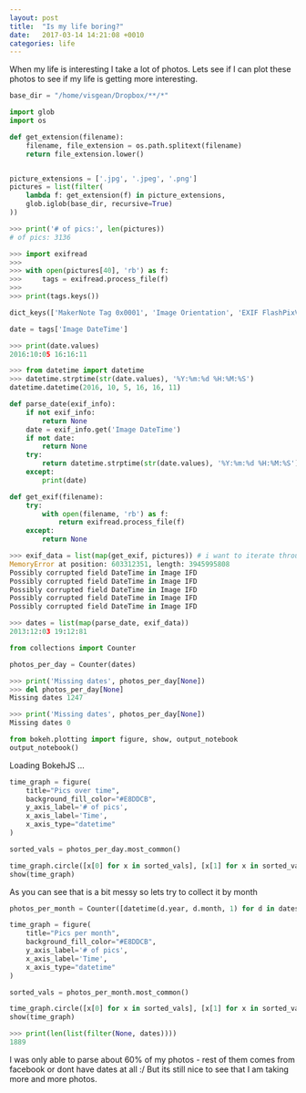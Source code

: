 ```yaml
---
layout: post
title:  "Is my life boring?"
date:   2017-03-14 14:21:08 +0010
categories: life
---
```



When my life is interesting I take a lot of photos. Lets see if I can plot these photos to see if my life is getting more interesting. 


```python
base_dir = "/home/visgean/Dropbox/**/*"
```


```python
import glob
import os

def get_extension(filename):
    filename, file_extension = os.path.splitext(filename)
    return file_extension.lower()


picture_extensions = ['.jpg', '.jpeg', '.png']
pictures = list(filter(
    lambda f: get_extension(f) in picture_extensions,
    glob.iglob(base_dir, recursive=True)
))
```


```python
>>> print('# of pics:', len(pictures))
# of pics: 3136
```




```python
>>> import exifread
>>> 
>>> with open(pictures[40], 'rb') as f:
>>>     tags = exifread.process_file(f)
>>>     
>>> print(tags.keys())

dict_keys(['MakerNote Tag 0x0001', 'Image Orientation', 'EXIF FlashPixVersion', 'Image YResolution', 'Image XResolution', 'GPS GPSLongitudeRef', 'GPS GPSImgDirectionRef', 'EXIF SensingMethod', 'Thumbnail ResolutionUnit', 'GPS GPSImgDirection', 'JPEGThumbnail', 'MakerNote Tag 0x0006', 'GPS GPSAltitudeRef', 'EXIF ColorSpace', 'EXIF ExposureBiasValue', 'EXIF SceneCaptureType', 'EXIF FocalLength', 'Image ResolutionUnit', 'Image Make', 'EXIF SubSecTimeOriginal', 'EXIF LensSpecification', 'EXIF BrightnessValue', 'Image DateTime', 'EXIF ApertureValue', 'MakerNote Tag 0x0005', 'EXIF FNumber', 'EXIF MeteringMode', 'GPS Tag 0x001F', 'GPS GPSLongitude', 'Thumbnail JPEGInterchangeFormat', 'EXIF LensMake', 'Image Software', 'MakerNote Tag 0x0003', 'EXIF ExposureTime', 'EXIF ShutterSpeedValue', 'Thumbnail Compression', 'MakerNote Tag 0x0008', 'Image ExifOffset', 'EXIF WhiteBalance', 'GPS GPSLatitude', 'EXIF ExifVersion', 'EXIF ExifImageWidth', 'EXIF DateTimeOriginal', 'Image Model', 'GPS GPSDestBearingRef', 'MakerNote Tag 0x0014', 'GPS GPSDestBearing', 'GPS GPSAltitude', 'EXIF SubSecTimeDigitized', 'GPS GPSSpeedRef', 'EXIF ComponentsConfiguration', 'EXIF FocalLengthIn35mmFilm', 'EXIF ExposureMode', 'Thumbnail JPEGInterchangeFormatLength', 'EXIF Flash', 'Image YCbCrPositioning', 'EXIF MakerNote', 'Image GPSInfo', 'GPS GPSSpeed', 'MakerNote Tag 0x0004', 'GPS GPSLatitudeRef', 'EXIF SceneType', 'EXIF ExifImageLength', 'EXIF ISOSpeedRatings', 'GPS GPSDate', 'EXIF LensModel', 'EXIF DateTimeDigitized', 'Thumbnail YResolution', 'MakerNote Tag 0x0007', 'GPS GPSTimeStamp', 'Thumbnail XResolution', 'EXIF ExposureProgram'])

```




```python
date = tags['Image DateTime']
```


```python
>>> print(date.values)
2016:10:05 16:16:11
```




```python
>>> from datetime import datetime
>>> datetime.strptime(str(date.values), '%Y:%m:%d %H:%M:%S')
datetime.datetime(2016, 10, 5, 16, 16, 11)

```








```python
def parse_date(exif_info):
    if not exif_info:
        return None    
    date = exif_info.get('Image DateTime')
    if not date:
        return None
    try:
        return datetime.strptime(str(date.values), '%Y:%m:%d %H:%M:%S').date()
    except:
        print(date)
```


```python
def get_exif(filename):
    try:
        with open(filename, 'rb') as f:
            return exifread.process_file(f)
    except:
        return None
```


```python
>>> exif_data = list(map(get_exif, pictures)) # i want to iterate through these multiple times
MemoryError at position: 603312351, length: 3945995808
Possibly corrupted field DateTime in Image IFD
Possibly corrupted field DateTime in Image IFD
Possibly corrupted field DateTime in Image IFD
Possibly corrupted field DateTime in Image IFD
Possibly corrupted field DateTime in Image IFD
```




```python
>>> dates = list(map(parse_date, exif_data))
2013:12:03 19:12:81
```

    



```python
from collections import Counter

photos_per_day = Counter(dates)
```


```python
>>> print('Missing dates', photos_per_day[None])
>>> del photos_per_day[None]
Missing dates 1247

```

```python
>>> print('Missing dates', photos_per_day[None])
Missing dates 0
```

    



```python
from bokeh.plotting import figure, show, output_notebook
output_notebook()
```



<div class="bk-root">
    <a href="http://bokeh.pydata.org" target="_blank" class="bk-logo bk-logo-small bk-logo-notebook"></a>
    <span id="08df9cb6-309b-45a4-a95e-bc9e2665e25c">Loading BokehJS ...</span>
</div>





```python
time_graph = figure(
    title="Pics over time", 
    background_fill_color="#E8DDCB",
    y_axis_label='# of pics', 
    x_axis_label='Time',
    x_axis_type="datetime"
)

sorted_vals = photos_per_day.most_common()

time_graph.circle([x[0] for x in sorted_vals], [x[1] for x in sorted_vals])
show(time_graph)
```




<div class="bk-root">
    <div class="bk-plotdiv" id="410736d5-1a85-4d12-84bb-ed6fd5179284"></div>
</div>


As you can see that is a bit messy so lets try to collect it by month


```python
photos_per_month = Counter([datetime(d.year, d.month, 1) for d in dates if d])
```


```python
time_graph = figure(
    title="Pics per month", 
    background_fill_color="#E8DDCB",
    y_axis_label='# of pics', 
    x_axis_label='Time',
    x_axis_type="datetime"
)

sorted_vals = photos_per_month.most_common()

time_graph.circle([x[0] for x in sorted_vals], [x[1] for x in sorted_vals])
show(time_graph)
```




<div class="bk-root">
    <div class="bk-plotdiv" id="8772e140-5a33-44e1-bdf0-151cc9c6e979"></div>
</div>


```python
>>> print(len(list(filter(None, dates))))
1889
```

    


I was only able to parse about 60% of my photos - rest of them comes from facebook or dont have dates at all :/ But its still nice to see that I am taking more and more photos.





<script type="text/javascript">

  (function(global) {
    function now() {
      return new Date();
    }
  
    var force = false;
  
    if (typeof (window._bokeh_onload_callbacks) === "undefined" || force === true) {
      window._bokeh_onload_callbacks = [];
      window._bokeh_is_loading = undefined;
    }
  
  
    
    if (typeof (window._bokeh_timeout) === "undefined" || force === true) {
      window._bokeh_timeout = Date.now() + 0;
      window._bokeh_failed_load = false;
    }
  
    var NB_LOAD_WARNING = {'data': {'text/html':
       "<div style='background-color: #fdd'>\n"+
       "<p>\n"+
       "BokehJS does not appear to have successfully loaded. If loading BokehJS from CDN, this \n"+
       "may be due to a slow or bad network connection. Possible fixes:\n"+
       "</p>\n"+
       "<ul>\n"+
       "<li>re-rerun `output_notebook()` to attempt to load from CDN again, or</li>\n"+
       "<li>use INLINE resources instead, as so:</li>\n"+
       "</ul>\n"+
       "<code>\n"+
       "from bokeh.resources import INLINE\n"+
       "output_notebook(resources=INLINE)\n"+
       "</code>\n"+
       "</div>"}};
  
    function display_loaded() {
      if (window.Bokeh !== undefined) {
        document.getElementById("410736d5-1a85-4d12-84bb-ed6fd5179284").textContent = "BokehJS successfully loaded.";
      } else if (Date.now() < window._bokeh_timeout) {
        setTimeout(display_loaded, 100)
      }
    }
  
    function run_callbacks() {
      window._bokeh_onload_callbacks.forEach(function(callback) { callback() });
      delete window._bokeh_onload_callbacks
      console.info("Bokeh: all callbacks have finished");
    }
  
    function load_libs(js_urls, callback) {
      window._bokeh_onload_callbacks.push(callback);
      if (window._bokeh_is_loading > 0) {
        console.log("Bokeh: BokehJS is being loaded, scheduling callback at", now());
        return null;
      }
      if (js_urls == null || js_urls.length === 0) {
        run_callbacks();
        return null;
      }
      console.log("Bokeh: BokehJS not loaded, scheduling load and callback at", now());
      window._bokeh_is_loading = js_urls.length;
      for (var i = 0; i < js_urls.length; i++) {
        var url = js_urls[i];
        var s = document.createElement('script');
        s.src = url;
        s.async = false;
        s.onreadystatechange = s.onload = function() {
          window._bokeh_is_loading--;
          if (window._bokeh_is_loading === 0) {
            console.log("Bokeh: all BokehJS libraries loaded");
            run_callbacks()
          }
        };
        s.onerror = function() {
          console.warn("failed to load library " + url);
        };
        console.log("Bokeh: injecting script tag for BokehJS library: ", url);
        document.getElementsByTagName("head")[0].appendChild(s);
      }
    };var element = document.getElementById("410736d5-1a85-4d12-84bb-ed6fd5179284");
    if (element == null) {
      console.log("Bokeh: ERROR: autoload.js configured with elementid '410736d5-1a85-4d12-84bb-ed6fd5179284' but no matching script tag was found. ")
      return false;
    }
  
    var js_urls = [];
  
    var inline_js = [
      function(Bokeh) {
        (function() {
          var fn = function() {
            var docs_json = {"7d09fd8c-3280-4d37-ab26-b737942c6559":{"roots":{"references":[{"attributes":{"max_interval":500.0,"num_minor_ticks":0},"id":"76de7922-9566-41da-9ce4-e15cb2aaf380","type":"AdaptiveTicker"},{"attributes":{},"id":"33fcfea2-1e11-4362-aa30-341ca345f045","type":"BasicTickFormatter"},{"attributes":{"plot":{"id":"cadcc77a-f648-42aa-a55b-668dacefbb18","subtype":"Figure","type":"Plot"}},"id":"5a959a40-189b-46fd-9226-71ac24b1d947","type":"HelpTool"},{"attributes":{},"id":"80ba28e4-6cad-4d1b-8569-a66a4da99cd5","type":"BasicTicker"},{"attributes":{"plot":{"id":"cadcc77a-f648-42aa-a55b-668dacefbb18","subtype":"Figure","type":"Plot"}},"id":"845052b7-b3c2-4f16-9482-320339fc52ab","type":"ResetTool"},{"attributes":{"plot":{"id":"cadcc77a-f648-42aa-a55b-668dacefbb18","subtype":"Figure","type":"Plot"}},"id":"210d488a-cc23-4cb3-a15b-a07a5b047bfc","type":"SaveTool"},{"attributes":{"months":[0,2,4,6,8,10]},"id":"e0a1e360-1528-4242-b6cd-61da63ce3870","type":"MonthsTicker"},{"attributes":{"plot":null,"text":"Pics over time"},"id":"ff4a3919-a50b-46ef-96d4-271662a5aeaa","type":"Title"},{"attributes":{"days":[1,15]},"id":"deec2d7b-8963-458e-97be-01c6d699b7d0","type":"DaysTicker"},{"attributes":{"overlay":{"id":"38238651-9353-4eab-9e92-5cf49b2ace0f","type":"BoxAnnotation"},"plot":{"id":"cadcc77a-f648-42aa-a55b-668dacefbb18","subtype":"Figure","type":"Plot"}},"id":"d705c1be-c728-4343-a528-00eda3399224","type":"BoxZoomTool"},{"attributes":{"active_drag":"auto","active_scroll":"auto","active_tap":"auto","tools":[{"id":"eb77ea58-3565-4fdf-8a55-341a7e5b4ec0","type":"PanTool"},{"id":"c7f63124-5091-4fbf-977e-e885a1ba7f62","type":"WheelZoomTool"},{"id":"d705c1be-c728-4343-a528-00eda3399224","type":"BoxZoomTool"},{"id":"210d488a-cc23-4cb3-a15b-a07a5b047bfc","type":"SaveTool"},{"id":"845052b7-b3c2-4f16-9482-320339fc52ab","type":"ResetTool"},{"id":"5a959a40-189b-46fd-9226-71ac24b1d947","type":"HelpTool"}]},"id":"d42b6bf4-32e8-4189-9514-09ab182dec93","type":"Toolbar"},{"attributes":{"plot":{"id":"cadcc77a-f648-42aa-a55b-668dacefbb18","subtype":"Figure","type":"Plot"}},"id":"c7f63124-5091-4fbf-977e-e885a1ba7f62","type":"WheelZoomTool"},{"attributes":{"axis_label":"# of pics","formatter":{"id":"33fcfea2-1e11-4362-aa30-341ca345f045","type":"BasicTickFormatter"},"plot":{"id":"cadcc77a-f648-42aa-a55b-668dacefbb18","subtype":"Figure","type":"Plot"},"ticker":{"id":"80ba28e4-6cad-4d1b-8569-a66a4da99cd5","type":"BasicTicker"}},"id":"dd14704b-2fff-4e4e-98c5-8d263a5ea571","type":"LinearAxis"},{"attributes":{},"id":"2ee4510a-cc6b-4356-a5fb-e8f91bcc850c","type":"YearsTicker"},{"attributes":{"fill_color":{"value":"#1f77b4"},"line_color":{"value":"#1f77b4"},"x":{"field":"x"},"y":{"field":"y"}},"id":"3af56cf2-85f8-478d-9b0e-17b5643789d2","type":"Circle"},{"attributes":{"days":[1,8,15,22]},"id":"18055234-04cc-47db-abe6-021584c42be6","type":"DaysTicker"},{"attributes":{"data_source":{"id":"c61b7091-033b-4bc8-a1a8-14f7f1876f47","type":"ColumnDataSource"},"glyph":{"id":"3af56cf2-85f8-478d-9b0e-17b5643789d2","type":"Circle"},"hover_glyph":null,"nonselection_glyph":{"id":"3d0bab81-dfd3-410f-b73e-f0775b789337","type":"Circle"},"selection_glyph":null},"id":"5d2da22e-9f06-4b15-9bc7-b080f0a31422","type":"GlyphRenderer"},{"attributes":{"callback":null},"id":"ca3b9d1e-5f94-441e-b8d4-70e91b9b88dd","type":"DataRange1d"},{"attributes":{"base":60,"mantissas":[1,2,5,10,15,20,30],"max_interval":1800000.0,"min_interval":1000.0,"num_minor_ticks":0},"id":"70ee7ec0-e381-4a78-9c19-82b33c20997f","type":"AdaptiveTicker"},{"attributes":{"plot":{"id":"cadcc77a-f648-42aa-a55b-668dacefbb18","subtype":"Figure","type":"Plot"}},"id":"eb77ea58-3565-4fdf-8a55-341a7e5b4ec0","type":"PanTool"},{"attributes":{},"id":"ebc0b741-0f3b-44bc-8ded-827ecef83be2","type":"DatetimeTickFormatter"},{"attributes":{"plot":{"id":"cadcc77a-f648-42aa-a55b-668dacefbb18","subtype":"Figure","type":"Plot"},"ticker":{"id":"574f3fec-0a54-40f4-ab5b-96c8b9352ce8","type":"DatetimeTicker"}},"id":"204d56d1-84d0-401e-9732-0d94230a0665","type":"Grid"},{"attributes":{"num_minor_ticks":5},"id":"574f3fec-0a54-40f4-ab5b-96c8b9352ce8","type":"DatetimeTicker"},{"attributes":{"base":24,"mantissas":[1,2,4,6,8,12],"max_interval":43200000.0,"min_interval":3600000.0,"num_minor_ticks":0},"id":"30aaf6bc-398a-496d-afc4-432fa600f246","type":"AdaptiveTicker"},{"attributes":{"months":[0,4,8]},"id":"0b392838-c5a8-4494-b8c3-f33f29b56b19","type":"MonthsTicker"},{"attributes":{"callback":null,"column_names":["x","y"],"data":{"x":[1340146800000.0,1372028400000.0,1475881200000.0,1487721600000.0,1340060400000.0,1475276400000.0,1481587200000.0,1472770800000.0,1449878400000.0,1472943600000.0,1384560000000.0,1336258800000.0,1405983600000.0,1446768000000.0,1446681600000.0,1473721200000.0,1474671600000.0,1446595200000.0,1469574000000.0,1483315200000.0,1465513200000.0,1474498800000.0,1464735600000.0,1460588400000.0,1468018800000.0,1471734000000.0,1419552000000.0,1430089200000.0,1480464000000.0,1488585600000.0,1484352000000.0,1415404800000.0,1446854400000.0,1482537600000.0,1473030000000.0,1483056000000.0,1459638000000.0,1472857200000.0,1471474800000.0,1486425600000.0,1476486000000.0,1476399600000.0,1485907200000.0,1480032000000.0,1467932400000.0,1426896000000.0,1461279600000.0,1481241600000.0,1339196400000.0,1468105200000.0,1464994800000.0,1475622000000.0,1473289200000.0,1460502000000.0,1459119600000.0,1485043200000.0,1430694000000.0,1457136000000.0,1479772800000.0,1486771200000.0,1409958000000.0,1480118400000.0,1484265600000.0,1481500800000.0,1467846000000.0,1473894000000.0,1483574400000.0,1470006000000.0,1426032000000.0,1455926400000.0,1462575600000.0,1443913200000.0,1474066800000.0,1485648000000.0,1483488000000.0,1458000000000.0,1477004400000.0,1462921200000.0,1335999600000.0,1478044800000.0,1468623600000.0,1470351600000.0,1481932800000.0,1475017200000.0,1471820400000.0,1428793200000.0,1485216000000.0,1420675200000.0,1435359600000.0,1336172400000.0,1472684400000.0,1446422400000.0,1468796400000.0,1449964800000.0,1487030400000.0,1461970800000.0,1471388400000.0,1462662000000.0,1466982000000.0,1409785200000.0,1470092400000.0,1481760000000.0,1467759600000.0,1483401600000.0,1462489200000.0,1473548400000.0,1463180400000.0,1479945600000.0,1484697600000.0,1387843200000.0,1474412400000.0,1384473600000.0,1473634800000.0,1461193200000.0,1402009200000.0,1426809600000.0,1461452400000.0,1480982400000.0,1477350000000.0,1379545200000.0,1466463600000.0,1488326400000.0,1336777200000.0,1473807600000.0,1426636800000.0,1405206000000.0,1460156400000.0,1474844400000.0,1475535600000.0,1462057200000.0,1425081600000.0,1486166400000.0,1421452800000.0,1339110000000.0,1477695600000.0,1478822400000.0,1419379200000.0,1488153600000.0,1475190000000.0,1460934000000.0,1471647600000.0,1473980400000.0,1452211200000.0,1410649200000.0,1456444800000.0,1431212400000.0,1450483200000.0,1468710000000.0,1442012400000.0,1440198000000.0,1417478400000.0,1463007600000.0,1486944000000.0,1434754800000.0,1476918000000.0,1459724400000.0,1469487600000.0,1443826800000.0,1420243200000.0,1391299200000.0,1474930800000.0,1380150000000.0,1484870400000.0,1387411200000.0,1483920000000.0,1396738800000.0,1477090800000.0,1477522800000.0,1482364800000.0,1454284800000.0,1488412800000.0,1447545600000.0,1482451200000.0,1457913600000.0,1413673200000.0,1460242800000.0,1400108400000.0,1467154800000.0,1477436400000.0,1476658800000.0,1427500800000.0,1447718400000.0,1396306800000.0,1453161600000.0,1430262000000.0,1441407600000.0,1470610800000.0,1470178800000.0,1450915200000.0,1469142000000.0,1438556400000.0,1430780400000.0,1423872000000.0,1428274800000.0,1415059200000.0,1431990000000.0,1467327600000.0,1443654000000.0,1467414000000.0,1422576000000.0,1418688000000.0,1474153200000.0,1443567600000.0,1447372800000.0,1475794800000.0,1459292400000.0,1453852800000.0,1485129600000.0,1391040000000.0,1475362800000.0,1461366000000.0,1470265200000.0,1421366400000.0,1485820800000.0,1487289600000.0,1461106800000.0,1484956800000.0,1396911600000.0,1340924400000.0,1448755200000.0,1406156400000.0,1436914800000.0,1466809200000.0,1418947200000.0,1450310400000.0,1476831600000.0,1487376000000.0,1417996800000.0,1457308800000.0,1469660400000.0,1388534400000.0,1486684800000.0,1410217200000.0,1404428400000.0,1417824000000.0,1452124800000.0,1421539200000.0,1446508800000.0,1406415600000.0,1487808000000.0,1468537200000.0,1390262400000.0,1446940800000.0,1399330800000.0,1441839600000.0,1468882800000.0,1443222000000.0,1419465600000.0,1385337600000.0,1395792000000.0,1419984000000.0,1469228400000.0,1458345600000.0,1431817200000.0,1458432000000.0,1461798000000.0,1380063600000.0,1441321200000.0,1405292400000.0,1483142400000.0,1485475200000.0,1472598000000.0,1478476800000.0,1474326000000.0,1483228800000.0,1454976000000.0,1433026800000.0,1484611200000.0,1393891200000.0,1412982000000.0,1461538800000.0,1445817600000.0,1484179200000.0,1485388800000.0,1384300800000.0,1417392000000.0,1474758000000.0,1458691200000.0,1475103600000.0,1346281200000.0,1456790400000.0,1394582400000.0,1422662400000.0,1439766000000.0,1422489600000.0,1409439600000.0,1432162800000.0,1413759600000.0,1434063600000.0,1341615600000.0,1335222000000.0,1374274800000.0,1420070400000.0,1343775600000.0,1425168000000.0,1487635200000.0,1421020800000.0,1331942400000.0,1409871600000.0,1365375600000.0,1463439600000.0,1452902400000.0,1415232000000.0,1481068800000.0,1393545600000.0,1435878000000.0,1482883200000.0,1455667200000.0,1379804400000.0,1401318000000.0,1430607600000.0,1438988400000.0,1470697200000.0,1398207600000.0,1398294000000.0,1389139200000.0,1464562800000.0,1446336000000.0,1442617200000.0,1423440000000.0,1458604800000.0,1457740800000.0,1421280000000.0,1477872000000.0,1457395200000.0,1379458800000.0,1424217600000.0,1436828400000.0,1430175600000.0,1387670400000.0,1482192000000.0,1414018800000.0,1480636800000.0,1406242800000.0,1471042800000.0,1436742000000.0,1437346800000.0,1448150400000.0,1481846400000.0,1336604400000.0,1445295600000.0,1476572400000.0,1442962800000.0,1417219200000.0,1396652400000.0,1342825200000.0,1389744000000.0,1420329600000.0,1391644800000.0,1395187200000.0,1390608000000.0,1431903600000.0,1475708400000.0,1386633600000.0,1447804800000.0,1349910000000.0,1410044400000.0,1482969600000.0,1467500400000.0,1473202800000.0,1431644400000.0,1404687600000.0,1443740400000.0,1478649600000.0,1450137600000.0,1482710400000.0,1484784000000.0,1458777600000.0,1482105600000.0,1443135600000.0,1403391600000.0,1412722800000.0,1412031600000.0,1396220400000.0,1479254400000.0,1394064000000.0,1486339200000.0,1435532400000.0,1400540400000.0,1444863600000.0,1434668400000.0,1337727600000.0,1470524400000.0,1421712000000.0,1427756400000.0,1420761600000.0,1349218800000.0,1332716400000.0,1452988800000.0,1459378800000.0,1430348400000.0,1480377600000.0,1487116800000.0,1456358400000.0,1429052400000.0,1427670000000.0,1397084400000.0,1465426800000.0,1481155200000.0,1432681200000.0,1450742400000.0,1445122800000.0,1397257200000.0,1379977200000.0,1450828800000.0,1389916800000.0,1452729600000.0,1444345200000.0,1427587200000.0,1413846000000.0,1428015600000.0,1433718000000.0,1462143600000.0,1345158000000.0,1422316800000.0,1462402800000.0,1332547200000.0,1447632000000.0,1472166000000.0,1400713200000.0,1443308400000.0,1471215600000.0,1351468800000.0,1429743600000.0,1354147200000.0,1340665200000.0,1476313200000.0,1455321600000.0,1335826800000.0,1424563200000.0,1386892800000.0,1435014000000.0,1460761200000.0,1469055600000.0,1453420800000.0,1417564800000.0,1472338800000.0,1459810800000.0,1385424000000.0,1410735600000.0,1478908800000.0,1347750000000.0,1447891200000.0,1335135600000.0,1393632000000.0,1487980800000.0,1380236400000.0,1441753200000.0,1426982400000.0,1476054000000.0,1455235200000.0,1425772800000.0,1447027200000.0,1397170800000.0,1462316400000.0,1347922800000.0,1430866800000.0,1424908800000.0,1488067200000.0,1439593200000.0,1387238400000.0,1403737200000.0,1451520000000.0,1351814400000.0,1406674800000.0,1461020400000.0,1447286400000.0,1478563200000.0,1385510400000.0,1455840000000.0,1337295600000.0,1451606400000.0,1331078400000.0,1435964400000.0,1479168000000.0,1402441200000.0,1334444400000.0,1345330800000.0,1482019200000.0,1385164800000.0,1351033200000.0,1461625200000.0,1488499200000.0,1470956400000.0,1427842800000.0,1482278400000.0,1416700800000.0,1385596800000.0,1459897200000.0,1484092800000.0,1397775600000.0,1485302400000.0,1408057200000.0,1410303600000.0,1443394800000.0,1405465200000.0,1336086000000.0,1413327600000.0,1447200000000.0,1423958400000.0,1406329200000.0,1411254000000.0,1466550000000.0,1481328000000.0,1355011200000.0,1432335600000.0,1379631600000.0,1448496000000.0,1486512000000.0,1457222400000.0,1440457200000.0,1477609200000.0,1454630400000.0,1411599600000.0,1464822000000.0,1464217200000.0,1438383600000.0,1424736000000.0,1487548800000.0,1379890800000.0,1330300800000.0,1474239600000.0,1460070000000.0,1340319600000.0,1480291200000.0,1330646400000.0,1454371200000.0],"y":[131,96,57,56,46,33,22,22,20,18,17,15,14,13,13,12,12,12,11,11,11,11,11,11,11,11,10,10,10,10,10,9,9,9,9,9,9,9,9,8,8,8,8,8,8,8,7,7,7,7,7,7,7,7,7,6,6,6,6,6,6,6,6,6,6,6,6,6,6,6,6,6,5,5,5,5,5,5,5,5,5,5,5,5,5,5,5,5,5,5,4,4,4,4,4,4,4,4,4,4,4,4,4,4,4,4,4,4,4,4,4,4,4,4,4,4,4,4,4,4,4,4,3,3,3,3,3,3,3,3,3,3,3,3,3,3,3,3,3,3,3,3,3,3,3,3,3,3,3,3,3,3,3,3,3,3,3,3,3,3,3,3,3,3,3,3,3,3,3,3,3,3,3,3,3,3,3,3,3,3,3,3,3,3,2,2,2,2,2,2,2,2,2,2,2,2,2,2,2,2,2,2,2,2,2,2,2,2,2,2,2,2,2,2,2,2,2,2,2,2,2,2,2,2,2,2,2,2,2,2,2,2,2,2,2,2,2,2,2,2,2,2,2,2,2,2,2,2,2,2,2,2,2,2,2,2,2,2,2,2,2,2,2,2,2,2,2,2,2,2,2,2,2,2,2,2,2,2,2,2,2,2,2,2,2,2,1,1,1,1,1,1,1,1,1,1,1,1,1,1,1,1,1,1,1,1,1,1,1,1,1,1,1,1,1,1,1,1,1,1,1,1,1,1,1,1,1,1,1,1,1,1,1,1,1,1,1,1,1,1,1,1,1,1,1,1,1,1,1,1,1,1,1,1,1,1,1,1,1,1,1,1,1,1,1,1,1,1,1,1,1,1,1,1,1,1,1,1,1,1,1,1,1,1,1,1,1,1,1,1,1,1,1,1,1,1,1,1,1,1,1,1,1,1,1,1,1,1,1,1,1,1,1,1,1,1,1,1,1,1,1,1,1,1,1,1,1,1,1,1,1,1,1,1,1,1,1,1,1,1,1,1,1,1,1,1,1,1,1,1,1,1,1,1,1,1,1,1,1,1,1,1,1,1,1,1,1,1,1,1,1,1,1,1,1,1,1,1,1,1,1,1,1,1,1,1,1,1,1,1,1,1,1,1,1,1,1,1,1,1,1,1,1,1,1,1,1,1,1,1,1,1,1,1,1,1,1,1,1,1,1,1,1,1,1,1,1]}},"id":"c61b7091-033b-4bc8-a1a8-14f7f1876f47","type":"ColumnDataSource"},{"attributes":{"callback":null},"id":"ee08cfc3-25a3-4276-b0a9-d12d35421496","type":"DataRange1d"},{"attributes":{"bottom_units":"screen","fill_alpha":{"value":0.5},"fill_color":{"value":"lightgrey"},"left_units":"screen","level":"overlay","line_alpha":{"value":1.0},"line_color":{"value":"black"},"line_dash":[4,4],"line_width":{"value":2},"plot":null,"render_mode":"css","right_units":"screen","top_units":"screen"},"id":"38238651-9353-4eab-9e92-5cf49b2ace0f","type":"BoxAnnotation"},{"attributes":{"dimension":1,"plot":{"id":"cadcc77a-f648-42aa-a55b-668dacefbb18","subtype":"Figure","type":"Plot"},"ticker":{"id":"80ba28e4-6cad-4d1b-8569-a66a4da99cd5","type":"BasicTicker"}},"id":"4d68772f-ea84-436d-8de3-b3d3bbe47f20","type":"Grid"},{"attributes":{"background_fill_color":{"value":"#E8DDCB"},"below":[{"id":"1eeb9e66-c287-4c5e-b4ae-fd98afdd20f5","type":"DatetimeAxis"}],"left":[{"id":"dd14704b-2fff-4e4e-98c5-8d263a5ea571","type":"LinearAxis"}],"renderers":[{"id":"1eeb9e66-c287-4c5e-b4ae-fd98afdd20f5","type":"DatetimeAxis"},{"id":"204d56d1-84d0-401e-9732-0d94230a0665","type":"Grid"},{"id":"dd14704b-2fff-4e4e-98c5-8d263a5ea571","type":"LinearAxis"},{"id":"4d68772f-ea84-436d-8de3-b3d3bbe47f20","type":"Grid"},{"id":"38238651-9353-4eab-9e92-5cf49b2ace0f","type":"BoxAnnotation"},{"id":"5d2da22e-9f06-4b15-9bc7-b080f0a31422","type":"GlyphRenderer"}],"title":{"id":"ff4a3919-a50b-46ef-96d4-271662a5aeaa","type":"Title"},"tool_events":{"id":"2ae43d25-1e63-4acf-92c8-a94a6d75fa7f","type":"ToolEvents"},"toolbar":{"id":"d42b6bf4-32e8-4189-9514-09ab182dec93","type":"Toolbar"},"x_range":{"id":"ee08cfc3-25a3-4276-b0a9-d12d35421496","type":"DataRange1d"},"y_range":{"id":"ca3b9d1e-5f94-441e-b8d4-70e91b9b88dd","type":"DataRange1d"}},"id":"cadcc77a-f648-42aa-a55b-668dacefbb18","subtype":"Figure","type":"Plot"},{"attributes":{"fill_alpha":{"value":0.1},"fill_color":{"value":"#1f77b4"},"line_alpha":{"value":0.1},"line_color":{"value":"#1f77b4"},"x":{"field":"x"},"y":{"field":"y"}},"id":"3d0bab81-dfd3-410f-b73e-f0775b789337","type":"Circle"},{"attributes":{},"id":"2ae43d25-1e63-4acf-92c8-a94a6d75fa7f","type":"ToolEvents"},{"attributes":{"months":[0,1,2,3,4,5,6,7,8,9,10,11]},"id":"fb21e44c-ff1d-4346-8e54-80edb7f0754a","type":"MonthsTicker"},{"attributes":{"days":[1,4,7,10,13,16,19,22,25,28]},"id":"f75a99d6-db18-4955-a4bb-c0fc1b08c3a5","type":"DaysTicker"},{"attributes":{"days":[1,2,3,4,5,6,7,8,9,10,11,12,13,14,15,16,17,18,19,20,21,22,23,24,25,26,27,28,29,30,31]},"id":"1ccd9199-ff01-4503-ab18-afb4fb73e12a","type":"DaysTicker"},{"attributes":{"months":[0,6]},"id":"17bdb072-f663-48b4-9696-06986d490bc1","type":"MonthsTicker"},{"attributes":{"axis_label":"Time","formatter":{"id":"ebc0b741-0f3b-44bc-8ded-827ecef83be2","type":"DatetimeTickFormatter"},"plot":{"id":"cadcc77a-f648-42aa-a55b-668dacefbb18","subtype":"Figure","type":"Plot"},"ticker":{"id":"574f3fec-0a54-40f4-ab5b-96c8b9352ce8","type":"DatetimeTicker"}},"id":"1eeb9e66-c287-4c5e-b4ae-fd98afdd20f5","type":"DatetimeAxis"}],"root_ids":["cadcc77a-f648-42aa-a55b-668dacefbb18"]},"title":"Bokeh Application","version":"0.12.4"}};
            var render_items = [{"docid":"7d09fd8c-3280-4d37-ab26-b737942c6559","elementid":"410736d5-1a85-4d12-84bb-ed6fd5179284","modelid":"cadcc77a-f648-42aa-a55b-668dacefbb18"}];
            
            Bokeh.embed.embed_items(docs_json, render_items);
          };
          if (document.readyState != "loading") fn();
          else document.addEventListener("DOMContentLoaded", fn);
        })();
      },
      function(Bokeh) {
      }
    ];
  
    function run_inline_js() {
      
      if ((window.Bokeh !== undefined) || (force === true)) {
        for (var i = 0; i < inline_js.length; i++) {
          inline_js[i](window.Bokeh);
        }if (force === true) {
          display_loaded();
        }} else if (Date.now() < window._bokeh_timeout) {
        setTimeout(run_inline_js, 100);
      } else if (!window._bokeh_failed_load) {
        console.log("Bokeh: BokehJS failed to load within specified timeout.");
        window._bokeh_failed_load = true;
      } else if (force !== true) {
        var cell = $(document.getElementById("410736d5-1a85-4d12-84bb-ed6fd5179284")).parents('.cell').data().cell;
        cell.output_area.append_execute_result(NB_LOAD_WARNING)
      }
  
    }
  
    if (window._bokeh_is_loading === 0) {
      console.log("Bokeh: BokehJS loaded, going straight to plotting");
      run_inline_js();
    } else {
      load_libs(js_urls, function() {
        console.log("Bokeh: BokehJS plotting callback run at", now());
        run_inline_js();
      });
    }
  }(this));
</script>


<script type="text/javascript">

  (function(global) {
    function now() {
      return new Date();
    }
  
    var force = false;
  
    if (typeof (window._bokeh_onload_callbacks) === "undefined" || force === true) {
      window._bokeh_onload_callbacks = [];
      window._bokeh_is_loading = undefined;
    }
  
  
    
    if (typeof (window._bokeh_timeout) === "undefined" || force === true) {
      window._bokeh_timeout = Date.now() + 0;
      window._bokeh_failed_load = false;
    }
  
    var NB_LOAD_WARNING = {'data': {'text/html':
       "<div style='background-color: #fdd'>\n"+
       "<p>\n"+
       "BokehJS does not appear to have successfully loaded. If loading BokehJS from CDN, this \n"+
       "may be due to a slow or bad network connection. Possible fixes:\n"+
       "</p>\n"+
       "<ul>\n"+
       "<li>re-rerun `output_notebook()` to attempt to load from CDN again, or</li>\n"+
       "<li>use INLINE resources instead, as so:</li>\n"+
       "</ul>\n"+
       "<code>\n"+
       "from bokeh.resources import INLINE\n"+
       "output_notebook(resources=INLINE)\n"+
       "</code>\n"+
       "</div>"}};
  
    function display_loaded() {
      if (window.Bokeh !== undefined) {
        document.getElementById("8772e140-5a33-44e1-bdf0-151cc9c6e979").textContent = "BokehJS successfully loaded.";
      } else if (Date.now() < window._bokeh_timeout) {
        setTimeout(display_loaded, 100)
      }
    }
  
    function run_callbacks() {
      window._bokeh_onload_callbacks.forEach(function(callback) { callback() });
      delete window._bokeh_onload_callbacks
      console.info("Bokeh: all callbacks have finished");
    }
  
    function load_libs(js_urls, callback) {
      window._bokeh_onload_callbacks.push(callback);
      if (window._bokeh_is_loading > 0) {
        console.log("Bokeh: BokehJS is being loaded, scheduling callback at", now());
        return null;
      }
      if (js_urls == null || js_urls.length === 0) {
        run_callbacks();
        return null;
      }
      console.log("Bokeh: BokehJS not loaded, scheduling load and callback at", now());
      window._bokeh_is_loading = js_urls.length;
      for (var i = 0; i < js_urls.length; i++) {
        var url = js_urls[i];
        var s = document.createElement('script');
        s.src = url;
        s.async = false;
        s.onreadystatechange = s.onload = function() {
          window._bokeh_is_loading--;
          if (window._bokeh_is_loading === 0) {
            console.log("Bokeh: all BokehJS libraries loaded");
            run_callbacks()
          }
        };
        s.onerror = function() {
          console.warn("failed to load library " + url);
        };
        console.log("Bokeh: injecting script tag for BokehJS library: ", url);
        document.getElementsByTagName("head")[0].appendChild(s);
      }
    };var element = document.getElementById("8772e140-5a33-44e1-bdf0-151cc9c6e979");
    if (element == null) {
      console.log("Bokeh: ERROR: autoload.js configured with elementid '8772e140-5a33-44e1-bdf0-151cc9c6e979' but no matching script tag was found. ")
      return false;
    }
  
    var js_urls = [];
  
    var inline_js = [
      function(Bokeh) {
        (function() {
          var fn = function() {
            var docs_json = {"0907e6f2-8dcd-40ed-91c0-b9bb8777e717":{"roots":{"references":[{"attributes":{"max_interval":500.0,"num_minor_ticks":0},"id":"9a19a3d1-ad52-4a78-a823-f17f33b7696c","type":"AdaptiveTicker"},{"attributes":{"days":[1,8,15,22]},"id":"d50a516d-f990-430f-97e9-9f014b0fc080","type":"DaysTicker"},{"attributes":{"base":60,"mantissas":[1,2,5,10,15,20,30],"max_interval":1800000.0,"min_interval":1000.0,"num_minor_ticks":0},"id":"72ef9b6b-8714-4675-8230-555845e5d16a","type":"AdaptiveTicker"},{"attributes":{"axis_label":"Time","formatter":{"id":"563daa89-db89-44c8-a4fb-8cbbd03c1e5a","type":"DatetimeTickFormatter"},"plot":{"id":"a9baf0e3-930a-4f76-9400-5ad0893bf1ce","subtype":"Figure","type":"Plot"},"ticker":{"id":"67f2287e-4965-4643-9ded-3a48955d2289","type":"DatetimeTicker"}},"id":"6ec990ef-1a60-441d-84d8-7df5aadf0bd9","type":"DatetimeAxis"},{"attributes":{"plot":{"id":"a9baf0e3-930a-4f76-9400-5ad0893bf1ce","subtype":"Figure","type":"Plot"}},"id":"532a5711-1655-4c77-aa2d-be21311a94bf","type":"PanTool"},{"attributes":{"months":[0,6]},"id":"86b62c05-6026-4784-8bfd-3fbaa10ac256","type":"MonthsTicker"},{"attributes":{"base":24,"mantissas":[1,2,4,6,8,12],"max_interval":43200000.0,"min_interval":3600000.0,"num_minor_ticks":0},"id":"db0eb25c-e99f-41cb-ba82-47d578badbe7","type":"AdaptiveTicker"},{"attributes":{"dimension":1,"plot":{"id":"a9baf0e3-930a-4f76-9400-5ad0893bf1ce","subtype":"Figure","type":"Plot"},"ticker":{"id":"fc6ce39e-8e98-4595-ac58-1f3674e8452e","type":"BasicTicker"}},"id":"882965e5-5017-4313-82f2-1c9bba7b06fb","type":"Grid"},{"attributes":{"months":[0,4,8]},"id":"83ce2ab9-e6be-44fa-b472-6f0ce6a671f9","type":"MonthsTicker"},{"attributes":{"months":[0,1,2,3,4,5,6,7,8,9,10,11]},"id":"a040ecad-b06f-4528-8fbc-b9f2672d4b9b","type":"MonthsTicker"},{"attributes":{},"id":"4245bcaf-c40a-4268-8611-c2ee9ae8a385","type":"BasicTickFormatter"},{"attributes":{"axis_label":"# of pics","formatter":{"id":"4245bcaf-c40a-4268-8611-c2ee9ae8a385","type":"BasicTickFormatter"},"plot":{"id":"a9baf0e3-930a-4f76-9400-5ad0893bf1ce","subtype":"Figure","type":"Plot"},"ticker":{"id":"fc6ce39e-8e98-4595-ac58-1f3674e8452e","type":"BasicTicker"}},"id":"d00ff6ad-3f6f-48fb-b9c5-97959a26abe4","type":"LinearAxis"},{"attributes":{},"id":"6feb6ccc-2422-4f34-afa9-d497da6808c7","type":"YearsTicker"},{"attributes":{"callback":null,"column_names":["x","y"],"data":{"x":[1338505200000.0,1472684400000.0,1475276400000.0,1485907200000.0,1370041200000.0,1483228800000.0,1480550400000.0,1467327600000.0,1446336000000.0,1459465200000.0,1470006000000.0,1477958400000.0,1464735600000.0,1456790400000.0,1448928000000.0,1462057200000.0,1335826800000.0,1417392000000.0,1425168000000.0,1404169200000.0,1383264000000.0,1420070400000.0,1427842800000.0,1430434800000.0,1409526000000.0,1454284800000.0,1441062000000.0,1488326400000.0,1443654000000.0,1451606400000.0,1396306800000.0,1377990000000.0,1414800000000.0,1433113200000.0,1438383600000.0,1422748800000.0,1385856000000.0,1412118000000.0,1393632000000.0,1388534400000.0,1398898800000.0,1401577200000.0,1435705200000.0,1330560000000.0,1343775600000.0,1391212800000.0,1349046000000.0,1406847600000.0,1333234800000.0,1341097200000.0,1351728000000.0,1346454000000.0,1328054400000.0,1354320000000.0,1364770800000.0,1372633200000.0],"y":[191,157,155,106,96,87,86,78,74,72,62,51,45,39,35,35,33,31,30,30,29,28,25,24,22,21,19,18,18,15,15,15,14,13,11,11,11,10,10,10,8,7,7,5,5,5,4,3,3,2,2,2,1,1,1,1]}},"id":"f80ea01a-9d38-4377-9fc0-f06ab4223524","type":"ColumnDataSource"},{"attributes":{},"id":"f3e779b3-71a4-4d8e-9905-ce0c2f134ea1","type":"ToolEvents"},{"attributes":{"overlay":{"id":"f13baa0d-c049-4921-b628-fe5c204229b6","type":"BoxAnnotation"},"plot":{"id":"a9baf0e3-930a-4f76-9400-5ad0893bf1ce","subtype":"Figure","type":"Plot"}},"id":"c214e482-02d8-45b6-a0f0-192e5e74129e","type":"BoxZoomTool"},{"attributes":{"bottom_units":"screen","fill_alpha":{"value":0.5},"fill_color":{"value":"lightgrey"},"left_units":"screen","level":"overlay","line_alpha":{"value":1.0},"line_color":{"value":"black"},"line_dash":[4,4],"line_width":{"value":2},"plot":null,"render_mode":"css","right_units":"screen","top_units":"screen"},"id":"f13baa0d-c049-4921-b628-fe5c204229b6","type":"BoxAnnotation"},{"attributes":{"plot":{"id":"a9baf0e3-930a-4f76-9400-5ad0893bf1ce","subtype":"Figure","type":"Plot"}},"id":"d4a9ecf9-6ab8-4cd2-a310-9b440903361a","type":"ResetTool"},{"attributes":{},"id":"563daa89-db89-44c8-a4fb-8cbbd03c1e5a","type":"DatetimeTickFormatter"},{"attributes":{"days":[1,15]},"id":"d9cb586d-41c4-4c02-a260-fbe0b018aad9","type":"DaysTicker"},{"attributes":{"callback":null},"id":"12e044f6-e650-4ca5-9d63-f132c572ed3f","type":"DataRange1d"},{"attributes":{"background_fill_color":{"value":"#E8DDCB"},"below":[{"id":"6ec990ef-1a60-441d-84d8-7df5aadf0bd9","type":"DatetimeAxis"}],"left":[{"id":"d00ff6ad-3f6f-48fb-b9c5-97959a26abe4","type":"LinearAxis"}],"renderers":[{"id":"6ec990ef-1a60-441d-84d8-7df5aadf0bd9","type":"DatetimeAxis"},{"id":"009952b1-fbac-4901-aaae-a15dfae57afe","type":"Grid"},{"id":"d00ff6ad-3f6f-48fb-b9c5-97959a26abe4","type":"LinearAxis"},{"id":"882965e5-5017-4313-82f2-1c9bba7b06fb","type":"Grid"},{"id":"f13baa0d-c049-4921-b628-fe5c204229b6","type":"BoxAnnotation"},{"id":"1dea694e-7597-4319-9bd1-3b5a9e04e2a0","type":"GlyphRenderer"}],"title":{"id":"f1e9823b-beb3-44e2-b86a-31e4065a954e","type":"Title"},"tool_events":{"id":"f3e779b3-71a4-4d8e-9905-ce0c2f134ea1","type":"ToolEvents"},"toolbar":{"id":"b4b1b50d-ab60-4786-961d-8767aab307ad","type":"Toolbar"},"x_range":{"id":"242186e7-bea5-43dc-9676-83e7a17e775d","type":"DataRange1d"},"y_range":{"id":"12e044f6-e650-4ca5-9d63-f132c572ed3f","type":"DataRange1d"}},"id":"a9baf0e3-930a-4f76-9400-5ad0893bf1ce","subtype":"Figure","type":"Plot"},{"attributes":{"fill_color":{"value":"#1f77b4"},"line_color":{"value":"#1f77b4"},"x":{"field":"x"},"y":{"field":"y"}},"id":"9ddf4835-9520-43f8-b310-2223dfa8f396","type":"Circle"},{"attributes":{"plot":{"id":"a9baf0e3-930a-4f76-9400-5ad0893bf1ce","subtype":"Figure","type":"Plot"}},"id":"6209186c-1243-470e-a94e-c9b1642bb277","type":"HelpTool"},{"attributes":{"plot":{"id":"a9baf0e3-930a-4f76-9400-5ad0893bf1ce","subtype":"Figure","type":"Plot"}},"id":"c4ebd928-f105-4c47-a9dc-e34e1586e3cc","type":"WheelZoomTool"},{"attributes":{"months":[0,2,4,6,8,10]},"id":"23436028-b57e-4e71-a1c4-42c18fa04215","type":"MonthsTicker"},{"attributes":{"active_drag":"auto","active_scroll":"auto","active_tap":"auto","tools":[{"id":"532a5711-1655-4c77-aa2d-be21311a94bf","type":"PanTool"},{"id":"c4ebd928-f105-4c47-a9dc-e34e1586e3cc","type":"WheelZoomTool"},{"id":"c214e482-02d8-45b6-a0f0-192e5e74129e","type":"BoxZoomTool"},{"id":"e067d5b1-713c-49be-9ec0-64c2b4825f9c","type":"SaveTool"},{"id":"d4a9ecf9-6ab8-4cd2-a310-9b440903361a","type":"ResetTool"},{"id":"6209186c-1243-470e-a94e-c9b1642bb277","type":"HelpTool"}]},"id":"b4b1b50d-ab60-4786-961d-8767aab307ad","type":"Toolbar"},{"attributes":{"plot":null,"text":"Pics per month"},"id":"f1e9823b-beb3-44e2-b86a-31e4065a954e","type":"Title"},{"attributes":{"num_minor_ticks":5},"id":"67f2287e-4965-4643-9ded-3a48955d2289","type":"DatetimeTicker"},{"attributes":{},"id":"fc6ce39e-8e98-4595-ac58-1f3674e8452e","type":"BasicTicker"},{"attributes":{"fill_alpha":{"value":0.1},"fill_color":{"value":"#1f77b4"},"line_alpha":{"value":0.1},"line_color":{"value":"#1f77b4"},"x":{"field":"x"},"y":{"field":"y"}},"id":"374d6699-6101-4cf8-86fb-d8a77d7f5c22","type":"Circle"},{"attributes":{"plot":{"id":"a9baf0e3-930a-4f76-9400-5ad0893bf1ce","subtype":"Figure","type":"Plot"},"ticker":{"id":"67f2287e-4965-4643-9ded-3a48955d2289","type":"DatetimeTicker"}},"id":"009952b1-fbac-4901-aaae-a15dfae57afe","type":"Grid"},{"attributes":{"days":[1,4,7,10,13,16,19,22,25,28]},"id":"0c6e87b1-7707-4f7a-bd8d-ca409633bce5","type":"DaysTicker"},{"attributes":{"callback":null},"id":"242186e7-bea5-43dc-9676-83e7a17e775d","type":"DataRange1d"},{"attributes":{"plot":{"id":"a9baf0e3-930a-4f76-9400-5ad0893bf1ce","subtype":"Figure","type":"Plot"}},"id":"e067d5b1-713c-49be-9ec0-64c2b4825f9c","type":"SaveTool"},{"attributes":{"days":[1,2,3,4,5,6,7,8,9,10,11,12,13,14,15,16,17,18,19,20,21,22,23,24,25,26,27,28,29,30,31]},"id":"3f89dd3c-210e-40b0-871e-287a87fdfa18","type":"DaysTicker"},{"attributes":{"data_source":{"id":"f80ea01a-9d38-4377-9fc0-f06ab4223524","type":"ColumnDataSource"},"glyph":{"id":"9ddf4835-9520-43f8-b310-2223dfa8f396","type":"Circle"},"hover_glyph":null,"nonselection_glyph":{"id":"374d6699-6101-4cf8-86fb-d8a77d7f5c22","type":"Circle"},"selection_glyph":null},"id":"1dea694e-7597-4319-9bd1-3b5a9e04e2a0","type":"GlyphRenderer"}],"root_ids":["a9baf0e3-930a-4f76-9400-5ad0893bf1ce"]},"title":"Bokeh Application","version":"0.12.4"}};
            var render_items = [{"docid":"0907e6f2-8dcd-40ed-91c0-b9bb8777e717","elementid":"8772e140-5a33-44e1-bdf0-151cc9c6e979","modelid":"a9baf0e3-930a-4f76-9400-5ad0893bf1ce"}];
            
            Bokeh.embed.embed_items(docs_json, render_items);
          };
          if (document.readyState != "loading") fn();
          else document.addEventListener("DOMContentLoaded", fn);
        })();
      },
      function(Bokeh) {
      }
    ];
  
    function run_inline_js() {
      
      if ((window.Bokeh !== undefined) || (force === true)) {
        for (var i = 0; i < inline_js.length; i++) {
          inline_js[i](window.Bokeh);
        }if (force === true) {
          display_loaded();
        }} else if (Date.now() < window._bokeh_timeout) {
        setTimeout(run_inline_js, 100);
      } else if (!window._bokeh_failed_load) {
        console.log("Bokeh: BokehJS failed to load within specified timeout.");
        window._bokeh_failed_load = true;
      } else if (force !== true) {
        var cell = $(document.getElementById("8772e140-5a33-44e1-bdf0-151cc9c6e979")).parents('.cell').data().cell;
        cell.output_area.append_execute_result(NB_LOAD_WARNING)
      }
  
    }
  
    if (window._bokeh_is_loading === 0) {
      console.log("Bokeh: BokehJS loaded, going straight to plotting");
      run_inline_js();
    } else {
      load_libs(js_urls, function() {
        console.log("Bokeh: BokehJS plotting callback run at", now());
        run_inline_js();
      });
    }
  }(this));
</script>

